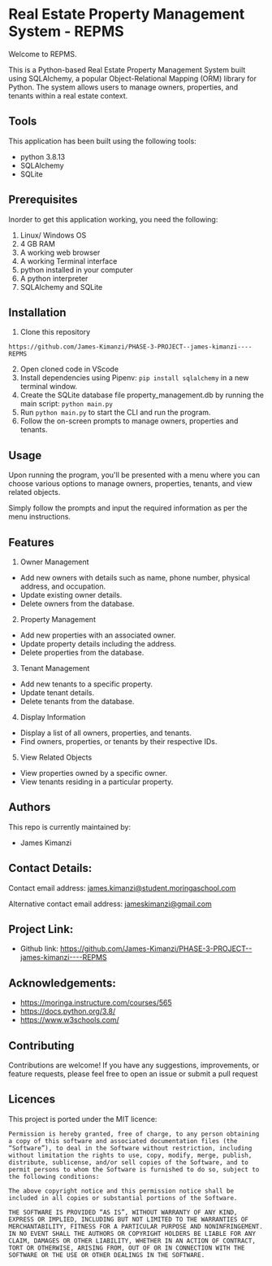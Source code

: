# Real Estate Property Management System - REPMS

Welcome to REPMS.

This is a Python-based Real Estate Property Management System built using SQLAlchemy, a popular Object-Relational Mapping (ORM) library for Python. The system allows users to manage owners, properties, and tenants within a real estate context.

## Tools
This application has been built using the following tools:

- python 3.8.13
- SQLAlchemy
- SQLite

## Prerequisites
Inorder to get this application working, you need the following:

1. Linux/ Windows OS
2. 4 GB RAM
3. A working web browser
4. A working Terminal interface
5. python installed in your computer
6. A python interpreter
7. SQLAlchemy and SQLite

## Installation
1. Clone this repository
```
https://github.com/James-Kimanzi/PHASE-3-PROJECT--james-kimanzi----REPMS

```
2. Open cloned code in VScode
3. Install dependencies using Pipenv: `pip install sqlalchemy` in a new terminal window.
4. Create the SQLite database file property_management.db by running the main script: `python main.py`
5. Run `python main.py` to start the CLI and run the program.
6. Follow the on-screen prompts to manage owners, properties and tenants.

## Usage
Upon running the program, you'll be presented with a menu where you can choose various options to manage owners, properties, tenants, and view related objects. 

Simply follow the prompts and input the required information as per the menu instructions.

## Features
1. Owner Management

- Add new owners with details such as name, phone number, physical address, and occupation.
- Update existing owner details.
- Delete owners from the database.

2. Property Management

- Add new properties with an associated owner.
- Update property details including the address.
- Delete properties from the database.

3. Tenant Management

- Add new tenants to a specific property.
- Update tenant details.
- Delete tenants from the database.

4. Display Information

- Display a list of all owners, properties, and tenants.
- Find owners, properties, or tenants by their respective IDs.

5. View Related Objects

- View properties owned by a specific owner.
- View tenants residing in a particular property.

## Authors
This repo is currently maintained by:
- James Kimanzi

## Contact Details:
Contact email address: james.kimanzi@student.moringaschool.com

Alternative contact email address: jameskimanzi@gmail.com

## Project Link: 
- Github link: 
https://github.com/James-Kimanzi/PHASE-3-PROJECT--james-kimanzi----REPMS

## Acknowledgements:
 - https://moringa.instructure.com/courses/565
 - https://docs.python.org/3.8/
 - https://www.w3schools.com/

## Contributing

Contributions are welcome! If you have any suggestions, improvements, or feature requests, please feel free to open an issue or submit a pull request


 ## Licences
This project is ported under the MIT licence:

```
Permission is hereby granted, free of charge, to any person obtaining a copy of this software and associated documentation files (the “Software”), to deal in the Software without restriction, including without limitation the rights to use, copy, modify, merge, publish, distribute, sublicense, and/or sell copies of the Software, and to permit persons to whom the Software is furnished to do so, subject to the following conditions:

The above copyright notice and this permission notice shall be included in all copies or substantial portions of the Software.

THE SOFTWARE IS PROVIDED “AS IS”, WITHOUT WARRANTY OF ANY KIND, EXPRESS OR IMPLIED, INCLUDING BUT NOT LIMITED TO THE WARRANTIES OF MERCHANTABILITY, FITNESS FOR A PARTICULAR PURPOSE AND NONINFRINGEMENT. IN NO EVENT SHALL THE AUTHORS OR COPYRIGHT HOLDERS BE LIABLE FOR ANY CLAIM, DAMAGES OR OTHER LIABILITY, WHETHER IN AN ACTION OF CONTRACT, TORT OR OTHERWISE, ARISING FROM, OUT OF OR IN CONNECTION WITH THE SOFTWARE OR THE USE OR OTHER DEALINGS IN THE SOFTWARE.
```
